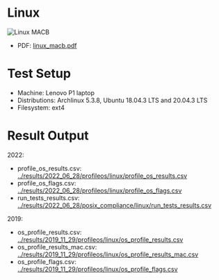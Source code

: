 # Linux
![Linux MACB](https://yaps8.github.io/os_timestamps/2022-03-03/linux_macb.png)

- PDF: [linux_macb.pdf](https://github.com/QuoSecGmbH/os_timestamps/releases/download/2022-03-03/linux_macb.pdf)

# Test Setup

- Machine: Lenovo P1 laptop
- Distributions: Archlinux 5.3.8, Ubuntu 18.04.3 LTS and 20.04.3 LTS 
- Filesystem: ext4

# Result Output

2022:
- profile_os_results.csv: [../results/2022_06_28/profileos/linux/profile_os_results.csv](../results/2022_06_28/profileos/linux/profile_os_results.csv)
- profile_os_flags.csv: [../results/2022_06_28/profileos/linux/profile_os_flags.csv](../results/2022_06_28/profileos/linux/profile_os_flags.csv)
- run_tests_results.csv: [../results/2022_06_28/posix_compliance/linux/run_tests_results.csv](../results/2022_06_28/posix_compliance/linux/run_tests_results.csv)

2019:
- os_profile_results.csv: [../results/2019_11_29/profileos/linux/os_profile_results.csv](../results/2019_11_29/profileos/linux/os_profile_results.csv)
- os_profile_results_mac.csv: [../results/2019_11_29/profileos/linux/os_profile_results_mac.csv](../results/2019_11_29/profileos/linux/os_profile_results_mac.csv)
- os_profile_flags.csv: [../results/2019_11_29/profileos/linux/os_profile_flags.csv](../results/2019_11_29/profileos/linux/os_profile_flags.csv)
